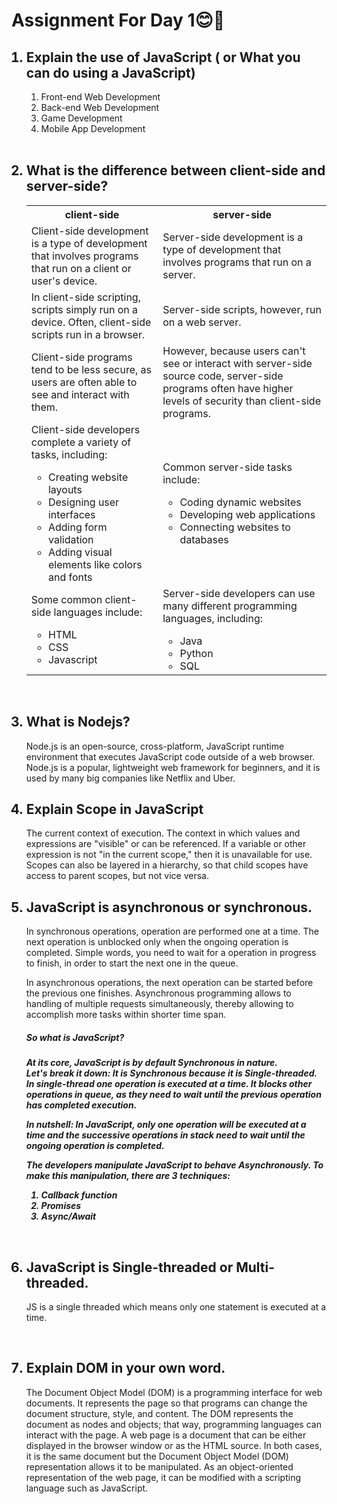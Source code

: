 # Assignment For Day 1😊🚀
<ol>
  <h2>
    <li>Explain the use of JavaScript ( or What you can do using a JavaScript)</li>
  </h2>
  <ol>
    <li>Front-end Web Development</li>
    <li>Back-end Web Development</li>
    <li>Game Development</li>
    <li>Mobile App Development</li>
  </ol>
  <br>
  <h2>
    <li>What is the difference between client-side and server-side?</li>
  </h2>
  <table>
    <tr>
      <th>client-side</th>
      <th>server-side</th>
    </tr>
    <tr>
      <td>Client-side development is a type of development that involves programs that run on a client or user's device.</td>
      <td>Server-side development is a type of development that involves programs that run on a server.</td>
    </tr>
    <!---
      <tr>
        <td>Client-side developers focus on creating the part of a website that the user can interact with. Sometimes, client-side development is also referred to as front-end development, as it focuses on the "front" part of an application that users can see. </td>
        <td>Server-side developers focus on behind-the-scenes development, and server-side development is also referred to as "back-end" development. </td>
      </tr>
      -->
    <tr>
      <td>In client-side scripting, scripts simply run on a device. Often, client-side scripts run in a browser.</td>
      <td>Server-side scripts, however, run on a web server.</td>
    </tr>
    <tr>
      <td>Client-side programs tend to be less secure, as users are often able to see and interact with them.</td>
      <td>However, because users can't see or interact with server-side source code, server-side programs often have higher levels of security than client-side programs.</td>
    </tr>
    <tr>
      <td>
        Client-side developers complete a variety of tasks, including:
        <ul>
          <li> Creating website layouts </li>
          <li> Designing user interfaces </li>
          <li> Adding form validation </li>
          <li> Adding visual elements like colors and fonts </li>
        </ul>
      </td>
      <td>
        Common server-side tasks include:
        <ul>
          <li> Coding dynamic websites </li>
          <li> Developing web applications </li>
          <li> Connecting websites to databases</li>
        </ul>
      </td>
    </tr>
    <tr>
      <td>
        Some common client-side languages include:
        <ul>
          <li> HTML </li>
          <li> CSS </li>
          <li> Javascript </li>
        </ul>
      </td>
      <td>
        Server-side developers can use many different programming languages, including:
        <ul>
          <li> Java </li>
          <li> Python </li>
          <li> SQL </li>
        </ul>
      </td>
    </tr>
  </table>
  <br>
  <h2>
    <li>What is Nodejs?</li>
  </h2>
  Node.js is an open-source, cross-platform, JavaScript runtime environment that executes JavaScript code outside of a web browser. Node.js is a popular, lightweight web framework for beginners, and it is used by many big companies like Netflix and Uber.
  <br>
  <h2>
    <li>Explain Scope in JavaScript</li>
  </h2>
  The current context of execution. The context in which values and expressions are "visible" or can be referenced. If a variable or other expression is not "in the current scope," then it is unavailable for use. Scopes can also be layered in a hierarchy, so that child scopes have access to parent scopes, but not vice versa.
  <br>
  <h2>
    <li>JavaScript is asynchronous or synchronous.</li>
  </h2>
  <p>In synchronous operations, operation are performed one at a time. The next operation is unblocked only when the ongoing operation is completed.
    Simple words, you need to wait for a operation in progress to finish, in order to start the next one in the queue.
  </p>
  <p>In asynchronous operations, the next operation can be started before the previous one finishes.
    Asynchronous programming allows to handling of multiple requests simultaneously, thereby allowing to accomplish more tasks within shorter time span.
  </p>
  <h5>
  So what is JavaScript?
  <h5>
  <p>At its core, JavaScript is by default Synchronous in nature.<br>
    Let's break it down:
    It is Synchronous because it is Single-threaded. In single-thread one operation is executed at a time.
    It blocks other operations in queue, as they need to wait until the previous operation has completed execution.
  </p>
  <p>In nutshell:
    In JavaScript, only one operation will be executed at a time and the successive operations in stack need to wait until the ongoing operation is completed.
  </p>
  <p>The developers manipulate JavaScript to behave Asynchronously. To make this manipulation, there are 3 techniques:
  <ol>
    <li>Callback function</li>
    <li>Promises</li>
    <li>Async/Await</li>
  </ol>
  </p>
  <br>
  <h2>
    <li>JavaScript is Single-threaded or Multi-threaded.</li>
  </h2>
  <p>JS is a single threaded which means only one statement is executed at a time.</p>
  <br>
  <h2>
    <li>Explain DOM in your own word.</li>
  </h2>
  <p>The Document Object Model (DOM) is a programming interface for web documents. It represents the page so that programs can change the document structure, style, and content. The DOM represents the document as nodes and objects; that way, programming languages can interact with the page.
    A web page is a document that can be either displayed in the browser window or as the HTML source. In both cases, it is the same document but the Document Object Model (DOM) representation allows it to be manipulated. As an object-oriented representation of the web page, it can be modified with a scripting language such as JavaScript.
  </p>
</ol>
